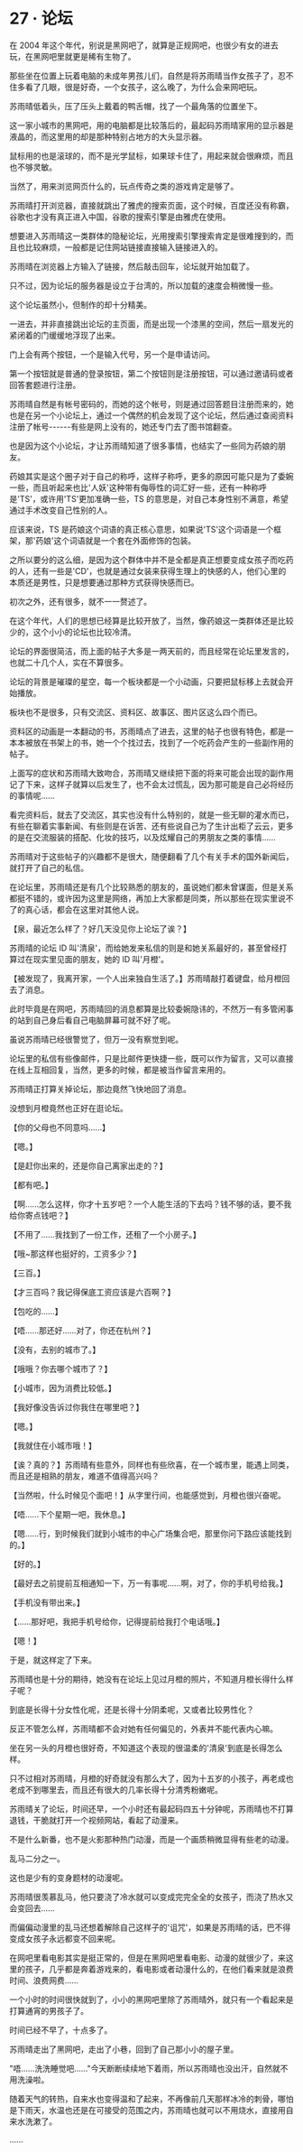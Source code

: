 <link rel="stylesheet" href="../../styles/text.css" />
<h1>27 · 论坛</h1>

在 2004 年这个年代，别说是黑网吧了，就算是正规网吧，也很少有女的进去玩，在黑网吧里就更是稀有生物了。

那些坐在位置上玩着电脑的未成年男孩儿们，自然是将苏雨晴当作女孩子了，忍不住多看了几眼，很是好奇，一个女孩子，这么晚了，为什么会来网吧玩。

苏雨晴低着头，压了压头上戴着的鸭舌帽，找了一个最角落的位置坐下。

这一家小城市的黑网吧，用的电脑都是比较落后的，最起码苏雨晴家用的显示器是液晶的，而这里用的却是那种特别占地方的大头显示器。

鼠标用的也是滚球的，而不是光学鼠标，如果球卡住了，用起来就会很麻烦，而且也不够灵敏。

当然了，用来浏览网页什么的，玩点传奇之类的游戏肯定是够了。

苏雨晴打开浏览器，直接就跳出了雅虎的搜索页面，这个时候，百度还没有称霸，谷歌也才没有真正进入中国，谷歌的搜索引擎是由雅虎在使用。

想要进入苏雨晴这一类群体的隐秘论坛，光用搜索引擎搜索肯定是很难搜到的，而且也比较麻烦，一般都是记住网站链接直接输入链接进入的。

苏雨晴在浏览器上方输入了链接，然后敲击回车，论坛就开始加载了。

只不过，因为论坛的服务器是设立于台湾的，所以加载的速度会稍微慢一些。

这个论坛虽然小，但制作的却十分精美。

一进去，并非直接跳出论坛的主页面，而是出现一个漆黑的空间，然后一扇发光的紧闭着的门缓缓地浮现了出来。

门上会有两个按钮，一个是输入代号，另一个是申请访问。

第一个按钮就是普通的登录按钮，第二个按钮则是注册按钮，可以通过邀请码或者回答套题进行注册。

苏雨晴自然是有帐号密码的，而她的这个帐号，则是通过回答题目注册而来的，她也是在另一个小论坛上，通过一个偶然的机会发现了这个论坛，然后通过查阅资料注册了帐号------有些是网上没有的，她还专门去了图书馆翻查。

也是因为这个小论坛，才让苏雨晴知道了很多事情，也结实了一些同为药娘的朋友。

药娘其实是这个圈子对于自己的称呼，这样子称呼，更多的原因可能只是为了委婉一些，而且听起来也比'人妖'这种带有侮辱性的词汇好一些，还有一种称呼是'TS'，或许用'TS'更加准确一些，TS 的意思是，对自己本身性别不满意，希望通过手术改变自己性别的人。

应该来说，TS 是药娘这个词语的真正核心意思，如果说'TS'这个词语是一个框架，那'药娘'这个词语就是一个套在外面修饰的包装。

之所以要分的这么细，是因为这个群体中并不是全都是真正想要变成女孩子而吃药的人，还有一些是'CD'，也就是通过女装来获得生理上的快感的人，他们心里的本质还是男性，只是想要通过那种方式获得快感而已。

初次之外，还有很多，就不一一赘述了。

在这个年代，人们的思想已经算是比较开放了，当然，像药娘这一类群体还是比较少的，这个小小的论坛也比较冷清。

论坛的界面很简洁，而上面的帖子大多是一两天前的，而且经常在论坛里发言的，也就二十几个人，实在不算很多。

论坛的背景是璀璨的星空，每一个板块都是一个小动画，只要把鼠标移上去就会开始播放。

板块也不是很多，只有交流区、资料区、故事区、图片区这么四个而已。

资料区的动画是一本翻动的书，苏雨晴点了进去，这里的帖子也很有特色，都是一本本被放在书架上的书，她一个个找过去，找到了一个吃药会产生的一些副作用的帖子。

上面写的症状和苏雨晴大致吻合，苏雨晴又继续把下面的将来可能会出现的副作用记了下来，这样子就算以后发生了，也不会太过慌乱，因为那可能是自己必将经历的事情呢......

看完资料后，就去了交流区，其实也没有什么特别的，就是一些无聊的灌水而已，有些在聊着实事新闻、有些则是在诉苦、还有些说自己为了生计出柜了云云，更多的是在交流服装的搭配、化妆的技巧，以及炫耀自己的男朋友之类的事情......

苏雨晴对于这些帖子的兴趣都不是很大，随便翻看了几个有关手术的国外新闻后，就打开了自己的私信。

在论坛里，苏雨晴还是有几个比较熟悉的朋友的，虽说她们都未曾谋面，但是关系都挺不错的，或许因为这里是网络，再加上大家都是同类，所以那些在现实里说不了的真心话，都会在这里对其他人说。

【泉，最近怎么样了？好几天没见你上论坛了诶？】

苏雨晴的论坛 ID 叫'清泉'，而给她发来私信的则是和她关系最好的，甚至曾经打算过在现实里见面的朋友，她的 ID 叫'月橙'。

【被发现了，我离开家，一个人出来独自生活了。】苏雨晴敲打着键盘，给月橙回去了消息。

此时毕竟是在网吧，苏雨晴回的消息都算是比较委婉隐讳的，不然万一有多管闲事的站到自己身后看自己电脑屏幕可就不好了呢。

虽说苏雨晴已经很警觉了，但万一没有察觉到呢。

论坛里的私信有些像邮件，只是比邮件更快捷一些，既可以作为留言，又可以直接在线上互相回复，当然，更多的时候，都是被当作留言来用的。

苏雨晴正打算关掉论坛，那边竟然飞快地回了消息。

没想到月橙竟然也正好在逛论坛。

【你的父母也不同意吗......】

【嗯。】

【是赶你出来的，还是你自己离家出走的？】

【都有吧。】

【啊......怎么这样，你才十五岁吧？一个人能生活的下去吗？钱不够的话，要不我给你寄点钱吧？】

【不用了......我找到了一份工作，还租了一个小房子。】

【哦\~那这样也挺好的，工资多少？】

【三百。】

【才三百吗？我记得保底工资应该是六百啊？】

【包吃的......】

【唔......那还好......对了，你还在杭州？】

【没有，去别的城市了。】

【哦哦？你去哪个城市了？】

【小城市，因为消费比较低。】

【我好像没告诉过你我住在哪里吧？】

【嗯。】

【我就住在小城市哦！】

【诶？真的？】苏雨晴有些意外，同样也有些欣喜，在一个城市里，能遇上同类，而且还是相熟的朋友，难道不值得高兴吗？

【当然啦，什么时候见个面吧！】从字里行间，也能感觉到，月橙也很兴奋呢。

【唔......下个星期一吧，我休息。】

【嗯......行，到时候我们就到小城市的中心广场集合吧，那里你问下路应该能找到的。】

【好的。】

【最好去之前提前互相通知一下，万一有事呢......啊，对了，你的手机号给我。】

【手机没有带出来。】

【......那好吧，我把手机号给你，记得提前给我打个电话哦。】

【嗯！】

于是，就这样定了下来。

苏雨晴也是十分的期待，她没有在论坛上见过月橙的照片，不知道月橙长得什么样子呢？

到底是长得十分女性化呢，还是长得十分阴柔呢，又或者比较男性化？

反正不管怎么样，苏雨晴都不会对她有任何偏见的，外表并不能代表内心嘛。

坐在另一头的月橙也很好奇，不知道这个表现的很温柔的'清泉'到底是长得怎么样。

只不过相对苏雨晴，月橙的好奇就没有那么大了，因为十五岁的小孩子，再老成也老成不到哪里去，而且还有很大的几率长得十分清秀粉嫩呢。

苏雨晴关了论坛，时间还早，一个小时还有最起码四五十分钟呢，苏雨晴也不打算退钱，干脆就打开一个视频网站，看起了动漫来。

不是什么新番，也不是火影那种热门动漫，而是一个画质稍微显得有些老的动漫。

乱马二分之一。

这也是少有的变身题材的动漫呢。

苏雨晴很羡慕乱马，他只要浇了冷水就可以变成完完全全的女孩子，而浇了热水又会变回去......

而偏偏动漫里的乱马还想着解除自己这样子的'诅咒'，如果是苏雨晴的话，巴不得变成女孩子永远都变不回来呢。

在网吧里看电影其实是挺正常的，但是在黑网吧里看电影、动漫的就很少了，来这里的孩子，几乎都是奔着游戏来的，看电影或者动漫什么的，在他们看来就是浪费时间、浪费网费......

一个小时的时间很快就到了，小小的黑网吧里除了苏雨晴外，就只有一个看起来是打算通宵的男孩子了。

时间已经不早了，十点多了。

苏雨晴走出了黑网吧，走出了小巷，回到了自己那小小的屋子里。

"唔......洗洗睡觉吧......"今天断断续续地下着雨，所以苏雨晴也没出汗，自然就不用洗澡啦。

随着天气的转热，自来水也变得温和了起来，不再像前几天那样冰冷的刺骨，哪怕是下雨天，水温也还是在可接受的范围之内，苏雨晴也就可以不用烧水，直接用自来水洗漱了。

......
